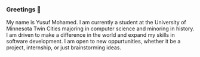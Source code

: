 ### Greetings 👋

My name is Yusuf Mohamed. I am currently a student at the University of Minnesota Twin Cities majoring in computer science and minoring in history. I am driven to make a difference in the world and 
expand my skills in software development. I am open to new oppurtunities, whether it be a project, internship, or just brainstorming ideas.
